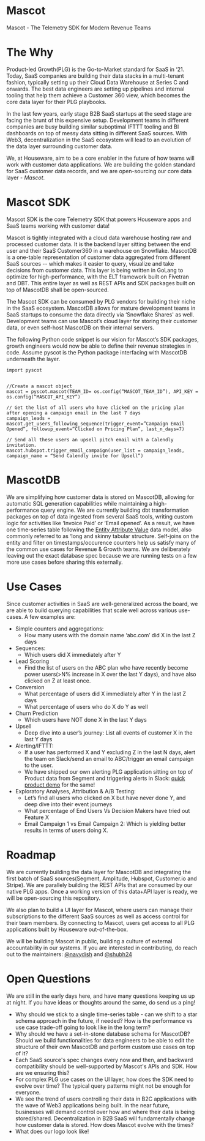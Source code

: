 # Mascot
Mascot - The Telemetry SDK for Modern Revenue Teams

# The Why

Product-led Growth(PLG) is the Go-to-Market standard for SaaS in ‘21. Today, SaaS companies are building their data stacks in a multi-tenant fashion, typically setting up their Cloud Data Warehouse at Series C and onwards. The best data engineers are setting up pipelines and internal tooling that help them achieve a Customer 360 view, which becomes the core data layer for their PLG playbooks.

In the last few years, early stage B2B SaaS startups at the seed stage are facing the brunt of this expensive setup. Development teams in different companies are busy building similar suboptimal IFTTT tooling and BI dashboards on top of messy data sitting in different SaaS sources. With Web3, decentralization in the SaaS ecosystem will lead to an evolution of the data layer surrounding customer data.

We, at Houseware, aim to be a core enabler in the future of how teams will work with customer data applications. We are building the golden standard for SaaS customer data records, and we are open-sourcing our core data layer - *Mascot*.

# Mascot SDK

Mascot SDK is the core Telemetry SDK that powers Houseware apps and SaaS teams working with customer data! 

Mascot is tightly integrated with a cloud data warehouse hosting raw and processed customer data. It is the backend layer sitting between the end user and their SaaS Customer360 in a warehouse on Snowflake. MascotDB is a one-table representation of customer data aggregated from different SaaS sources -- which makes it easier to query, visualize and take decisions from customer data. This layer is being written in GoLang to optimize for high-performance, with the ELT framework built on Fivetran and DBT. This entire layer as well as REST APIs and SDK packages built on top of MascotDB shall be open-sourced.


The Mascot SDK can be consumed by PLG vendors for building their niche in the SaaS ecosystem. MascotDB allows for mature development teams in SaaS startups to consume the data directly via ‘Snowflake Shares' as well. Development teams can use Mascot’s cloud layer for storing their customer data, or even self-host MascotDB on their internal servers.

The following Python code snippet is our vision for Mascot’s SDK packages, growth engineers would now be able to define their revenue strategies in code. Assume pyscot is the Python package interfacing with MascotDB underneath the layer.

```
import pyscot


//Create a mascot object
mascot = pyscot.mascot(TEAM_ID= os.config(“MASCOT_TEAM_ID”), API_KEY = os.config(“MASCOT_API_KEY”)

// Get the list of all users who have clicked on the pricing plan after opening a campaign email in the last 7 days
campaign_leads = mascot.get_users_following_sequence(trigger_event=”Campaign Email Opened”, followup_event=”Clicked on Pricing Plan”, last_n_days=7)

// Send all these users an upsell pitch email with a Calendly invitation.
mascot.hubspot.trigger_email_campaign(user_list = campaign_leads, campaign_name = “Send Calendly invite for Upsell”)

```

# MascotDB

We are simplifying how customer data is stored on MascotDB, allowing for automatic SQL generation capabilities while maintaining a high-performance query engine. We are currently building dbt transformation packages on top of data ingested from several SaaS tools, writing custom logic for activities like ‘Invoice Paid’ or ‘Email opened’. As a result, we have one time-series table following the [Entity Attribute Value](https://en.wikipedia.org/wiki/Entity%E2%80%93attribute%E2%80%93value_model) data model, also commonly referred to as ‘long and skinny tabular structure. Self-joins on the entity and filter on timestamps/occurence counters help us satisfy many of the common use cases for Revenue & Growth teams. We are deliberately leaving out the exact database spec because we are running tests on a few more use cases before sharing this externally.

# Use Cases

Since customer activities in SaaS are well-generalized across the board, we are able to build querying capabilities that scale well across various use-cases. A few examples are:
 - Simple counters and aggregations:
   - How many users with the domain name ‘abc.com’ did X in the last Z days
 - Sequences:
   - Which users did X immediately after Y
 - Lead Scoring
   - Find the list of users on the ABC plan who have recently become power users(>N% increase in X over the last Y days), and have also clicked on Z at least once.
 - Conversion
   - What percentage of users did X immediately after Y in the last Z days
   - What percentage of users who do X do Y as well
 - Churn Prediction
   - Which users have NOT done X in the last Y days
 - Upsell
   - Deep dive into a user’s journey: List all events of customer X in the last Y days
 - Alerting/IFTTT:
   - If a user has performed X and Y excluding Z in the last N days, alert the team on Slack/send an email to ABC/trigger an email campaign to the user.
   - We have shipped our own alerting PLG application sitting on top of Product data from Segment and triggering alerts in Slack: [quick product demo](https://www.loom.com/share/c0e9c69996654d54a82b63f95ee36546) for the same!
 - Exploratory Analyses, Attribution & A/B Testing:
   - Let’s find all users who clicked on X but have never done Y, and deep dive into their event journeys
   - What percentage of End Users Vs Decision Makers have tried out Feature X
   - Email Campaign 1 vs Email Campaign 2: Which is yielding better results in terms of users doing X.

# Roadmap

We are currently building the data layer for MascotDB and integrating the first batch of SaaS sources(Segment, Amplitude, Hubspot, Customer.io and Stripe). We are parallely building the REST APIs that are consumed by our native PLG apps. Once a working version of this data+API layer is ready, we will be open-sourcing this repository.

We also plan to build a UI layer for Mascot, where users can manage their subscriptions to the different SaaS sources as well as access control for their team members. By connecting to Mascot, users get access to all PLG applications built by Houseware out-of-the-box.

We will be building Mascot in public, building a culture of external accountability in our systems. If you are interested in contributing, do reach out to the maintainers: [@navydish](https://github.com/navydish) and [@shubh24](https://github.com/shubh24)

# Open Questions

We are still in the early days here, and have many questions keeping us up at night. If you have ideas or thoughts around the same, do send us a ping!
 - Why should we stick to a single time-series table - can we shift to a star schema approach in the future, if needed? How is the performance vs use case trade-off going to look like in the long term?
 - Why should we have a set-in-stone database schema for MascotDB? Should we build functionalities for data engineers to be able to edit the structure of their own MascotDB and perform custom use cases on top of it?
 - Each SaaS source's spec changes every now and then, and backward compatibility should be well-supported by Mascot's APIs and SDK. How are we ensuring this?
 - For complex PLG use cases on the UI layer, how does the SDK need to evolve over time? The typical query patterns might not be enough for everyone.
 - We see the trend of users controlling their data in B2C applications with the wave of Web3 applications being built. In the near future, businesses will demand control over how and where their data is being stored/shared. Decentralization in B2B SaaS will fundamentally change how customer data is stored. How does Mascot evolve with the times?
 - What does our logo look like!

